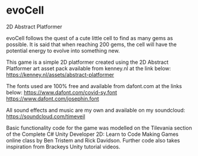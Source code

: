 # evoCell
 2D Abstract Platformer

evoCell follows the quest of a cute little cell to find as many gems as possible. It is said that when reaching 200 gems, the cell will have the potential energy to evolve into something new.

This game is a simple 2D platformer created using the 2D Abstract Platformer art asset pack available from kenney.nl at the link below:
https://kenney.nl/assets/abstract-platformer

The fonts used are 100% free and available from dafont.com at the links below:
https://www.dafont.com/covid-sy.font
https://www.dafont.com/josephin.font

All sound effects and music are my own and available on my soundcloud:
https://soundcloud.com/timeveil

Basic functionality code for the game was modelled on the Tilevania section of the Complete C# Unity Developer 2D: Learn to Code Making Games online class by Ben Tristem and Rick Davidson. Further code also takes inspiration from Brackeys Unity tutorial videos. 


